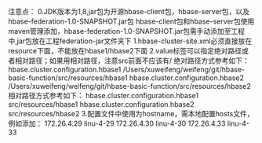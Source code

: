 注意点：
0.JDK版本为1,8,jar包为开源hbase-client包，hbase-server包，以及hbase-federation-1.0-SNAPSHOT.jar包
  hbase-client包和hbase-server包使用maven管理添加，hbase-federation-1.0-SNAPSHOT.jar包需手动添加至工程中,jar包放在工程federation-jar文件夹下
1.hbase-cluster-site.xml必须直接放在resource下面，不能放在hbase1/hbase2下面
2.value标签可以指定绝对路径或者相对路径；如果用相对路径，注意src前面不应该有/
绝对路径方式参考如下：
<property>
    <name>hbase.cluster.configuration.hbase1</name>
    <value>/Users/xuweifeng/weifeng/git/hbase-basic-function/src/resources/hbase1</value>
</property>
<property>
    <name>hbase.cluster.configuration.hbase2</name>
    <value>/Users/xuweifeng/weifeng/git/hbase-basic-function/src/resources/hbase2</value>
</property>
相对路径方式参考如下：
<property>
    <name>hbase.cluster.configuration.hbase1</name>
    <value>src/resources/hbase1</value>
</property>
<property>
    <name>hbase.cluster.configuration.hbase2</name>
    <value>src/resources/hbase2</value>
</property>
3.配置文件中使用为hostname，需本地配置hosts文件，例如添加：
172.26.4.29 linu-4-29
172.26.4.30 linu-4-30
172.26.4.33 linu-4-33
